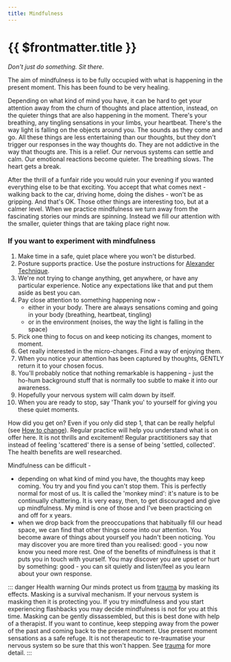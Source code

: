 ```yaml
---
title: Mindfulness
---
```


# {{ $frontmatter.title }}

_Don't just do something. Sit there._

<PageImage image="/img/simon-wilkes-S297j2CsdlM-unsplash.jpg" alt="a tree in a misty field" photographerName="Simon Wilkes" photographerLink="https://unsplash.com/@simonfromengland?utm_content=creditCopyText&utm_medium=referral&utm_source=unsplash" unsplashLink="https://unsplash.com/photos/green-leafed-tree-surrounded-by-fog-during-daytime-S297j2CsdlM?utm_content=creditCopyText&utm_medium=referral&utm_source=unsplash" color="grey"/>

The aim of mindfulness is to be fully occupied with what is happening in the present moment. This has been found to be very healing.

Depending on what kind of mind you have, it can be hard to get your attention away from the churn of thoughts and place attention, instead, on the quieter things that are also happening in the moment. There's your breathing, any tingling sensations in your limbs, your heartbeat. There's the way light is falling on the objects around you. The sounds as they come and go. All these things are less entertaining than our thoughts, but they don't trigger our responses in the way thoughts do. They are not addictive in the way that thougts are. This is a relief. Our nervous systems can settle and calm. Our emotional reactions become quieter. The breathing slows. The heart gets a break.

After the thrill of a funfair ride you would ruin your evening if you wanted everything else to be that exciting. You accept that what comes next - walking back to the car, driving home, doing the dishes - won't be as gripping. And that's OK. Those other things are interesting too, but at a calmer level. When we practice mindfulness we turn away from the fascinating stories our minds are spinning. Instead we fill our attention with the smaller, quieter things that are taking place right now.

### If you want to experiment with mindfulness

<div class="indent">

1. Make time in a safe, quiet place where you won't be disturbed.
1. Posture supports practice. Use the posture instructions for [Alexander Technique](alexander-technique).
1. We're not trying to change anything, get anywhere, or have any particular experience. Notice any expectations like that and put them aside as best you can.
1. Pay close attention to something happening now -
   - either in your body. There are always sensations coming and going in your body (breathing, heartbeat, tingling)
   - or in the environment (noises, the way the light is falling in the space)
1. Pick one thing to focus on and keep noticing its changes, moment to moment.
1. Get really interested in the micro-changes. Find a way of enjoying them.
1. When you notice your attention has been captured by thoughts, GENTLY return it to your chosen focus.
1. You'll probably notice that nothing remarkable is happening - just the ho-hum background stuff that is normally too subtle to make it into our awareness.
1. Hopefully your nervous system will calm down by itself.
1. When you are ready to stop, say 'Thank you' to yourself for giving you these quiet moments.
</div>

How did you get on? Even if you only did step 1, that can be really helpful (see [How to change](change)). Regular practice will help you understand what is on offer here. It is not thrills and excitement! Regular practititioners say that instead of feeling 'scattered' there is a sense of being 'settled, collected'. The health benefits are well researched.

Mindfulness can be difficult -

- depending on what kind of mind you have, the thoughts may keep coming. You try and you find you can't stop them. This is perfectly normal for most of us. It is called the 'monkey mind': it's nature is to be continually chattering. It is very easy, then, to get discouraged and give up mindfulness. My mind is one of those and I've been practicing on and off for x years.
- when we drop back from the preoccupations that habitually fill our head space, we can find that other things come into our attention. You become aware of things about yourself you hadn't been noticing. You may discover you are more tired than you realised: good - you now know you need more rest. One of the benefits of mindfulness is that it puts you in touch with yourself. You may discover you are upset or hurt by something: good - you can sit quietly and listen/feel as you learn about your own response.

::: danger Health warning
Our minds protect us from [trauma](trauma) by masking its effects. Masking is a survival mechanism. If your nervous system is masking then it is protecting you. If you try mindfulness and you start experiencing flashbacks you may decide mindfulness is not for you at this time. Masking can be gently dissassembled, but this is best done with help of a therapist.
If you want to continue, keep stepping away from the power of the past and coming back to the present moment. Use present moment sensations as a safe refuge. It is not therapeutic to re-traumatise your nervous system so be sure that this won't happen. See [trauma](trauma) for more detail.
:::

<script setup>
import PageImage from "../components/PageImage.vue";

</script>
